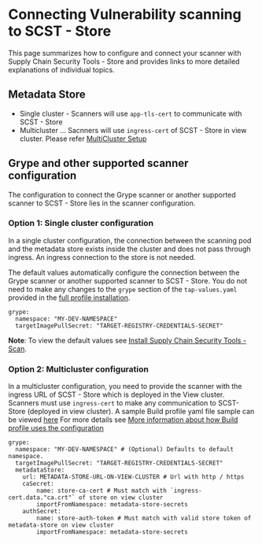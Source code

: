 # Connecting Vulnerability scanning to SCST - Store 
This page summarizes how to configure and connect your scanner with Supply Chain Security Tools - Store and provides links to more detailed explanations of individual topics.

## Metadata Store
 - Single cluster - Scanners will use `app-tls-cert` to communicate with SCST - Store
 - Multicluster … Sacnners will use `ingress-cert` of SCST - Store in view cluster. Please refer [MultiCluster Setup](multicluster-setup.hbs.md)


## Grype and other supported scanner configuration
The configuration to connect the Grype scanner or another supported scanner to SCST - Store lies in the scanner configuration. 

### Option 1: Single cluster configuration
In a single cluster configuration, the connection between the scanning pod and the metadata store exists inside the cluster and does not pass through ingress. An ingress connection to the store is not needed.

The default values automatically configure the connection between the Grype scanner or another supported scanner to SCST - Store. You do not need to make any changes to the `grype` section of the `tap-values.yaml` provided in the [full profile installation](../install.hbs.md#install-profile).   

```console
grype:
  namespace: "MY-DEV-NAMESPACE"
  targetImagePullSecret: "TARGET-REGISTRY-CREDENTIALS-SECRET"
```

**Note**: To view the default values see [Install Supply Chain Security Tools - Scan](../scst-scan/install-scst-scan.hbs.md#-configure-properties).

### Option 2: Multicluster configuration
In a multicluster configuration, you need to provide the scanner with the ingress URL of SCST - Store which is deployed in the View cluster. Scanners must use `ingress-cert` to make any communication to SCST-Store (deployed in view cluster).
A sample Build profile yaml file sample can be viewed [here](../multicluster/reference/tap-values-build-sample.hbs.md) 
For more details see [More information about how Build profile uses the configuration](multicluster-setup.hbs.md#install-build-profile)  

```console
grype:
  namespace: "MY-DEV-NAMESPACE" # (Optional) Defaults to default namespace.
  targetImagePullSecret: "TARGET-REGISTRY-CREDENTIALS-SECRET"
  metadataStore:
    url: METADATA-STORE-URL-ON-VIEW-CLUSTER # Url with http / https
    caSecret:
        name: store-ca-cert # Must match with `ingress-cert.data."ca.crt"` of store on view cluster
        importFromNamespace: metadata-store-secrets
    authSecret:
        name: store-auth-token # Must match with valid store token of metadata-store on view cluster
        importFromNamespace: metadata-store-secrets
```